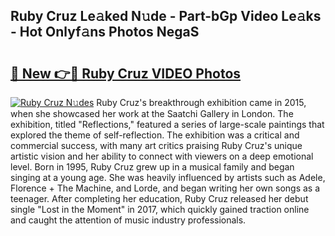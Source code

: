 ## Ruby Cruz Le𝚊ked N𝚞de - Part-bGp Video Le𝚊ks - Hot Onlyf𝚊ns Photos NegaS

# <h2><a href="http://ab38145.deff.icu/?id=Ruby+Cruz">🔗 New 👉🔴 Ruby Cruz VIDEO Photos</a></h2>

[![Ruby Cruz N𝚞des](https://i.imgur.com/rIISA9y.gif)](http://ab38145.deff.icu/?id=Ruby+Cruz)
Ruby Cruz's breakthrough exhibition came in 2015, when she showcased her work at the Saatchi Gallery in London. The exhibition, titled "Reflections," featured a series of large-scale paintings that explored the theme of self-reflection. The exhibition was a critical and commercial success, with many art critics praising Ruby Cruz's unique artistic vision and her ability to connect with viewers on a deep emotional level. Born in 1995, Ruby Cruz grew up in a musical family and began singing at a young age. She was heavily influenced by artists such as Adele, Florence + The Machine, and Lorde, and began writing her own songs as a teenager. After completing her education, Ruby Cruz released her debut single "Lost in the Moment" in 2017, which quickly gained traction online and caught the attention of music industry professionals.
